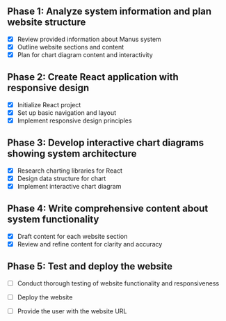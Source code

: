 ## Phase 1: Analyze system information and plan website structure
- [x] Review provided information about Manus system
- [x] Outline website sections and content
- [x] Plan for chart diagram content and interactivity

## Phase 2: Create React application with responsive design
- [x] Initialize React project
- [x] Set up basic navigation and layout
- [x] Implement responsive design principles

## Phase 3: Develop interactive chart diagrams showing system architecture
- [x] Research charting libraries for React
- [x] Design data structure for chart
- [x] Implement interactive chart diagram

## Phase 4: Write comprehensive content about system functionality
- [x] Draft content for each website section
- [x] Review and refine content for clarity and accuracy

## Phase 5: Test and deploy the website
- [ ] Conduct thorough testing of website functionality and responsiveness
- [ ] Deploy the website
- [ ] Provide the user with the website URL

